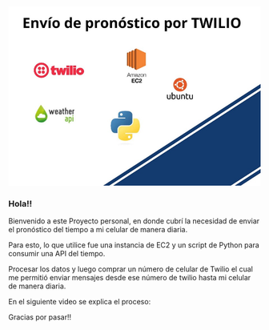 ![](https://github.com/miltonsito/Proyecto-Env-o-del-Clima/blob/main/imagen_portada.jpg)
### Hola!!

Bienvenido a este Proyecto personal, en donde cubrí la necesidad de enviar el pronóstico del tiempo a mi celular de manera diaria.

Para esto, lo que utilice fue una instancia de EC2 y un script de Python para consumir una API del tiempo.

Procesar los datos y luego comprar un número de celular de Twilio el cual me permitió enviar mensajes desde ese número de twilio hasta mi celular de manera diaria.

En el siguiente video se explica el proceso:


Gracias por pasar!!




